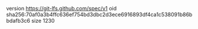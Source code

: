 version https://git-lfs.github.com/spec/v1
oid sha256:70af0a3b4ffc636ef754bd3dbc2d3ece6916893df4ca1c538091b86bbdafb3c6
size 1230
